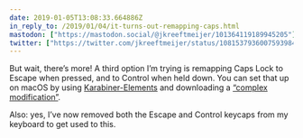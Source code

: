 ```yaml
---
date: 2019-01-05T13:08:33.664886Z
in_reply_to: /2019/01/04/it-turns-out-remapping-caps.html
mastodon: ["https://mastodon.social/@jkreeftmeijer/101364119189945205"]
twitter: ["https://twitter.com/jkreeftmeijer/status/1081537936007593984", "https://twitter.com/jkreeftmeijer/status/1081537937102307334"]
---
```

But wait, there’s more! A third option I’m trying is remapping Caps Lock to Escape when pressed, and to Control when held down. You can set that up on macOS by using [Karabiner-Elements](https://github.com/tekezo/Karabiner-Elements) and downloading a [“complex modification”](https://pqrs.org/osx/karabiner/complex_modifications/#caps_lock).

Also: yes, I’ve now removed both the Escape and Control keycaps from my keyboard to get used to this.
